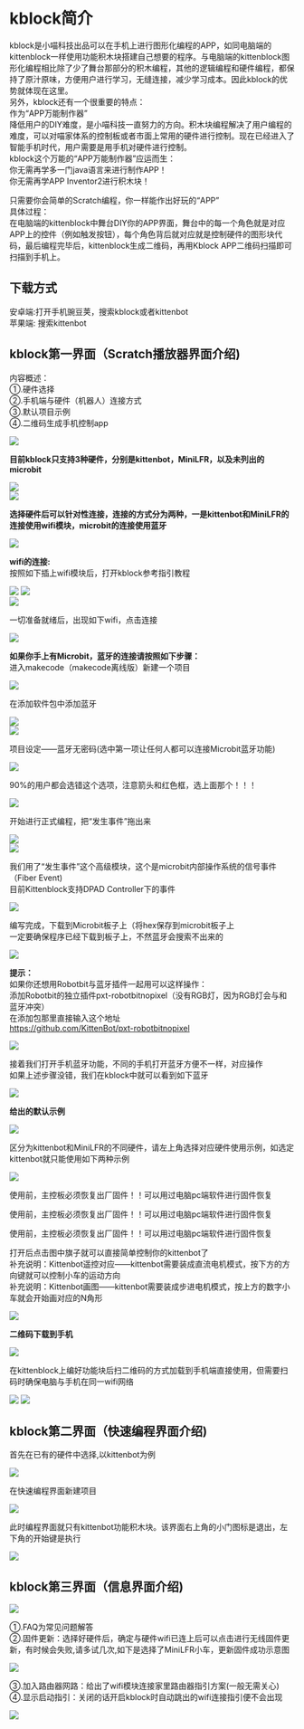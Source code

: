 
# kblock简介 #
kblock是小喵科技出品可以在手机上进行图形化编程的APP，如同电脑端的kittenblock一样使用功能积木块搭建自己想要的程序。与电脑端的kittenblock图形化编程相比除了少了舞台那部分的积木编程，其他的逻辑编程和硬件编程，都保持了原汁原味，方便用户进行学习，无缝连接，减少学习成本。因此kblock的优势就体现在这里。  
另外，kblock还有一个很重要的特点：  
作为“APP万能制作器”   
降低用户的DIY难度，是小喵科技一直努力的方向。积木块编程解决了用户编程的难度，可以对喵家体系的控制板或者市面上常用的硬件进行控制。现在已经进入了智能手机时代，用户需要是用手机对硬件进行控制。  
kblock这个万能的“APP万能制作器”应运而生：  
你无需再学多一门java语言来进行制作APP！  
你无需再学APP Inventor2进行积木块！  

只需要你会简单的Scratch编程，你一样能作出好玩的“APP”  
具体过程：  
在电脑端的kittenblock中舞台DIY你的APP界面，舞台中的每一个角色就是对应APP上的控件（例如触发按钮），每个角色背后就对应就是控制硬件的图形块代码，最后编程完毕后，kittenblock生成二维码，再用Kblock APP二维码扫描即可扫描到手机上。     

## 下载方式 ##
安卓端:打开手机豌豆荚，搜索kblock或者kittenbot   
苹果端: 搜索kittenbot  

## kblock第一界面（Scratch播放器界面介绍) ##
内容概述：  
①.硬件选择   
②.手机端与硬件（机器人）连接方式    
③.默认项目示例  
④.二维码生成手机控制app  

![](https://i.imgur.com/EqCVAVJ.png)  

**目前kblock只支持3种硬件，分别是kittenbot，MiniLFR，以及未列出的microbit**
 
![](https://i.imgur.com/1wJ41Jg.png)    
![](https://i.imgur.com/KzG4nWp.png) 
  
**选择硬件后可以针对性连接，连接的方式分为两种，一是kittenbot和MiniLFR的连接使用wifi模块，microbit的连接使用蓝牙**
 
![](https://i.imgur.com/2y4UdBM.png)
     
**wifi的连接:**   
按照如下插上wifi模块后，打开kblock参考指引教程  
  
    
![](https://i.imgur.com/TLYacL7.png) 
![](https://i.imgur.com/K3bS20Q.png)  
![](https://i.imgur.com/Ldybf1M.png) 

一切准备就绪后，出现如下wifi，点击连接  

![](https://i.imgur.com/KWYJ4Zo.png)    
 
**如果你手上有Microbit，蓝牙的连接请按照如下步骤：**      
进入makecode（makecode离线版）新建一个项目     
 
![](https://i.imgur.com/S3JmEbg.png)    
 
在添加软件包中添加蓝牙    

![](https://i.imgur.com/yn5ben1.png)   
![](https://i.imgur.com/0y4z4QI.png)   

项目设定——蓝牙无密码(选中第一项让任何人都可以连接Microbit蓝牙功能)  

![](https://i.imgur.com/3mdJeHq.png) 

90%的用户都会选错这个选项，注意箭头和红色框，选上面那个！！！  

![](https://i.imgur.com/PROr1uf.png)     

开始进行正式编程，把“发生事件”拖出来  

![](https://i.imgur.com/I8Ym0xF.png)   
![](https://i.imgur.com/iLZ2izI.png)  

我们用了“发生事件”这个高级模块，这个是microbit内部操作系统的信号事件（Fiber Event)  
目前Kittenblock支持DPAD Controller下的事件  

![](https://i.imgur.com/QX1Ffwg.png)   

编写完成，下载到Microbit板子上（将hex保存到microbit板子上  
一定要确保程序已经下载到板子上，不然蓝牙会搜索不出来的  

![](https://i.imgur.com/gcPoBVp.png)   

**提示：**    
如果你还想用Robotbit与蓝牙插件一起用可以这样操作：  
添加Robotbit的独立插件pxt-robotbitnopixel（没有RGB灯，因为RGB灯会与和蓝牙冲突）  
在添加包那里直接输入这个地址  
<a href="https://github.com/KittenBot/pxt-robotbitnopixel">https://github.com/KittenBot/pxt-robotbitnopixel</a><br/>

![](https://i.imgur.com/QWUoCjS.png)   

接着我们打开手机蓝牙功能，不同的手机打开蓝牙方便不一样，对应操作  
如果上述步骤没错，我们在kblock中就可以看到如下蓝牙  

![](https://i.imgur.com/CVS0EJX.png)   

**给出的默认示例**  

![](https://i.imgur.com/9IsbPto.png)   

区分为kittenbot和MiniLFR的不同硬件，请左上角选择对应硬件使用示例，如选定kittenbot就只能使用如下两种示例  

![](https://i.imgur.com/02Mo9a1.png)   

使用前，主控板必须恢复出厂固件！！可以用过电脑pc端软件进行固件恢复 
 
使用前，主控板必须恢复出厂固件！！可以用过电脑pc端软件进行固件恢复
  
使用前，主控板必须恢复出厂固件！！可以用过电脑pc端软件进行固件恢复 
 
打开后点击图中旗子就可以直接简单控制你的kittenbot了  
补充说明：Kittenbot遥控对应——kittenbot需要装成直流电机模式，按下方的方向键就可以控制小车的运动方向   
补充说明：Kittenbot画图——kittenbot需要装成步进电机模式，按上方的数字小车就会开始画对应的N角形    

![](https://i.imgur.com/x27Mwvy.png)   

**二维码下载到手机**  

![](https://i.imgur.com/TtIltmG.png)   

在kittenblock上编好功能块后扫二维码的方式加载到手机端直接使用，但需要扫码时确保电脑与手机在同一wifi网络  

![](https://i.imgur.com/wMeaenF.png)
![](https://i.imgur.com/5lUFD8W.png)

## kblock第二界面（快速编程界面介绍)  
首先在已有的硬件中选择,以kittenbot为例  

![](https://i.imgur.com/7UaoVS9.png)   

在快速编程界面新建项目  

![](https://i.imgur.com/OVbto1h.png)   

此时编程界面就只有kittenbot功能积木块。该界面右上角的小门图标是退出，左下角的开始键是执行

![](https://i.imgur.com/o9QwDZH.png) 

## kblock第三界面（信息界面介绍)  

 ![](https://i.imgur.com/TME3GpD.png) 

①.FAQ为常见问题解答  
②.固件更新：选择好硬件后，确定与硬件wifi已连上后可以点击进行无线固件更新，有时候会失败,请多试几次,如下是选择了MiniLFR小车，更新固件成功示意图    

![](https://i.imgur.com/TvuV0aH.png)   

③.加入路由器网路：给出了wifi模块连接家里路由器指引方案(一般无需关心)    
④.显示启动指引：关闭的话开启kblock时自动跳出的wifi连接指引便不会出现   
 
![](https://i.imgur.com/6KnSF5o.png)   


